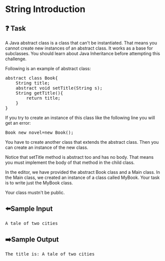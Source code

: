 # String Introduction
## ❓ Task
A Java abstract class is a class that can't be instantiated. That means you cannot create new instances of an abstract class. It works as a base for subclasses. You should learn about Java Inheritance before attempting this challenge.

Following is an example of abstract class:
<pre>
abstract class Book{
    String title;
    abstract void setTitle(String s);
    String getTitle(){
        return title;
    }
}
</pre>
If you try to create an instance of this class like the following line you will get an error:
<pre>
Book new_novel=new Book(); 
</pre>
You have to create another class that extends the abstract class. Then you can create an instance of the new class.

Notice that setTitle method is abstract too and has no body. That means you must implement the body of that method in the child class.

In the editor, we have provided the abstract Book class and a Main class. In the Main class, we created an instance of a class called MyBook. Your task is to write just the MyBook class.

Your class mustn't be public.
## ⬅️Sample Input
<pre>
A tale of two cities
</pre>

## ➡️Sample Output
<pre>
The title is: A tale of two cities
</pre>
